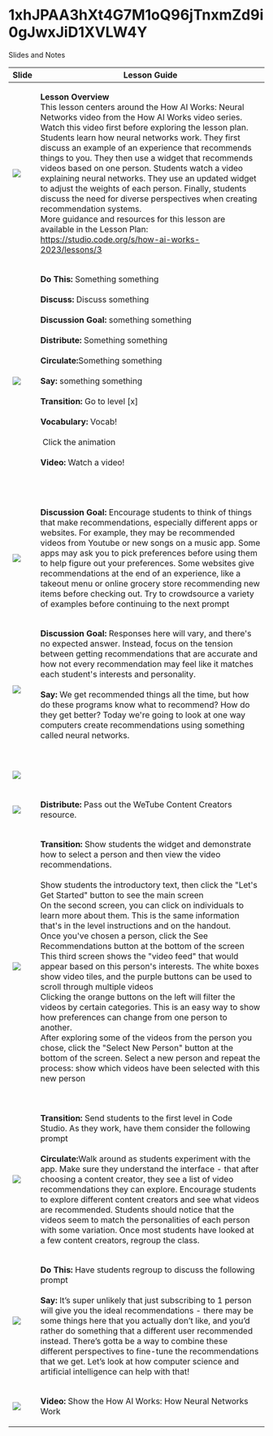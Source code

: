 # 1xhJPAA3hXt4G7M1oQ96jTnxmZd9i0gJwxJiD1XVLW4Y

Slides and Notes

| Slide                                                                                                       | Lesson Guide                                                                                                                                                                                                                                                                                                                                                                                                                                                                                                                                                                                                                                                                                                                                                                                                                                                                                                                                                                                                                                                                                                                                                     |
| ----------------------------------------------------------------------------------------------------------- | ---------------------------------------------------------------------------------------------------------------------------------------------------------------------------------------------------------------------------------------------------------------------------------------------------------------------------------------------------------------------------------------------------------------------------------------------------------------------------------------------------------------------------------------------------------------------------------------------------------------------------------------------------------------------------------------------------------------------------------------------------------------------------------------------------------------------------------------------------------------------------------------------------------------------------------------------------------------------------------------------------------------------------------------------------------------------------------------------------------------------------------------------------------------- |
| ![](https://dancodedotorg.github.io/testing-slides/1xhJPAA3hXt4G7M1oQ96jTnxmZd9i0gJwxJiD1XVLW4Y/slide0.png) | <p><strong>Lesson Overview</strong><br>This lesson centers around the How AI Works: Neural Networks video from the How AI Works video series. Watch this video first before exploring the lesson plan.<br>Students learn how neural networks work. They first discuss an example of an experience that recommends things to you. They then use a widget that recommends videos based on one person. Students watch a video explaining neural networks. They use an updated widget to adjust the weights of each person. Finally, students discuss the need for diverse perspectives when creating recommendation systems.<br>More guidance and resources for this lesson are available in the Lesson Plan:<br>https://studio.code.org/s/how-ai-works-2023/lessons/3<br></p>                                                                                                                                                                                                                                                                                                                                                                                      |
| ![](https://dancodedotorg.github.io/testing-slides/1xhJPAA3hXt4G7M1oQ96jTnxmZd9i0gJwxJiD1XVLW4Y/slide1.png) | <p><strong>Do This:</strong> Something something<br><br><strong>Discuss:</strong> Discuss something<br><br><strong>Discussion Goal:</strong> something something<br><br><strong>Distribute:</strong> Something something<br><br><strong>Circulate:</strong>Something something<br><br><strong>Say:</strong> something something<br><br><strong>Transition:</strong> Go to level [x]<br><br><strong>Vocabulary:</strong> Vocab!<br><br><img src="https://curriculum.code.org/media/uploads/animation.png" alt=""> Click the animation<br><br><strong>Video:</strong> Watch a video!<br><br><br></p>                                                                                                                                                                                                                                                                                                                                                                                                                                                                                                                                                               |
| ![](https://dancodedotorg.github.io/testing-slides/1xhJPAA3hXt4G7M1oQ96jTnxmZd9i0gJwxJiD1XVLW4Y/slide2.png) | <p><strong>Discussion Goal:</strong> Encourage students to think of things that make recommendations, especially different apps or websites. For example, they may be recommended videos from Youtube or new songs on a music app. Some apps may ask you to pick preferences before using them to help figure out your preferences. Some websites give recommendations at the end of an experience, like a takeout menu or online grocery store recommending new items before checking out. Try to crowdsource a variety of examples before continuing to the next prompt<br></p>                                                                                                                                                                                                                                                                                                                                                                                                                                                                                                                                                                                |
| ![](https://dancodedotorg.github.io/testing-slides/1xhJPAA3hXt4G7M1oQ96jTnxmZd9i0gJwxJiD1XVLW4Y/slide3.png) | <p><strong>Discussion Goal:</strong> Responses here will vary, and there's no expected answer. Instead, focus on the tension between getting recommendations that are accurate and how not every recommendation may feel like it matches each student's interests and personality.<br><br><strong>Say:</strong> We get recommended things all the time, but how do these programs know what to recommend? How do they get better? Today we're going to look at one way computers create recommendations using something called neural networks.<br><br></p>                                                                                                                                                                                                                                                                                                                                                                                                                                                                                                                                                                                                      |
| ![](https://dancodedotorg.github.io/testing-slides/1xhJPAA3hXt4G7M1oQ96jTnxmZd9i0gJwxJiD1XVLW4Y/slide4.png) | <p><br></p>                                                                                                                                                                                                                                                                                                                                                                                                                                                                                                                                                                                                                                                                                                                                                                                                                                                                                                                                                                                                                                                                                                                                                      |
| ![](https://dancodedotorg.github.io/testing-slides/1xhJPAA3hXt4G7M1oQ96jTnxmZd9i0gJwxJiD1XVLW4Y/slide5.png) | <p><strong>Distribute:</strong> Pass out the WeTube Content Creators resource.<br></p>                                                                                                                                                                                                                                                                                                                                                                                                                                                                                                                                                                                                                                                                                                                                                                                                                                                                                                                                                                                                                                                                           |
| ![](https://dancodedotorg.github.io/testing-slides/1xhJPAA3hXt4G7M1oQ96jTnxmZd9i0gJwxJiD1XVLW4Y/slide6.png) | <p><strong>Transition:</strong> Show students the widget and demonstrate how to select a person and then view the video recommendations.<br><br>Show students the introductory text, then click the "Let's Get Started" button to see the main screen<br>On the second screen, you can click on individuals to learn more about them. This is the same information that's in the level instructions and on the handout.<br>Once you've chosen a person, click the See Recommendations button at the bottom of the screen<br>This third screen shows the "video feed" that would appear based on this person's interests. The white boxes show video tiles, and the purple buttons can be used to scroll through multiple videos<br>Clicking the orange buttons on the left will filter the videos by certain categories. This is an easy way to show how preferences can change from one person to another.<br>After exploring some of the videos from the person you chose, click the "Select New Person" button at the bottom of the screen. Select a new person and repeat the process: show which videos have been selected with this new person<br><br></p> |
| ![](https://dancodedotorg.github.io/testing-slides/1xhJPAA3hXt4G7M1oQ96jTnxmZd9i0gJwxJiD1XVLW4Y/slide7.png) | <p><strong>Transition:</strong> Send students to the first level in Code Studio. As they work, have them consider the following prompt<br><br><strong>Circulate:</strong>Walk around as students experiment with the app. Make sure they understand the interface - that after choosing a content creator, they see a list of video recommendations they can explore. Encourage students to explore different content creators and see what videos are recommended. Students should notice that the videos seem to match the personalities of each person with some variation. Once most students have looked at a few content creators, regroup the class.<br></p>                                                                                                                                                                                                                                                                                                                                                                                                                                                                                              |
| ![](https://dancodedotorg.github.io/testing-slides/1xhJPAA3hXt4G7M1oQ96jTnxmZd9i0gJwxJiD1XVLW4Y/slide8.png) | <p><strong>Do This:</strong> Have students regroup to discuss the following prompt<br><br><strong>Say:</strong> It’s super unlikely that just subscribing to 1 person will give you the ideal recommendations - there may be some things here that you actually don’t like, and you’d rather do something that a different user recommended instead. There’s gotta be a way to combine these different perspectives to fine-tune the recommendations that we get. Let’s look at how computer science and artificial intelligence can help with that!<br></p>                                                                                                                                                                                                                                                                                                                                                                                                                                                                                                                                                                                                     |
| ![](https://dancodedotorg.github.io/testing-slides/1xhJPAA3hXt4G7M1oQ96jTnxmZd9i0gJwxJiD1XVLW4Y/slide9.png) | <p><strong>Video:</strong> Show the How AI Works: How Neural Networks Work<br></p>                                                                                                                                                                                                                                                                                                                                                                                                                                                                                                                                                                                                                                                                                                                                                                                                                                                                                                                                                                                                                                                                               |
